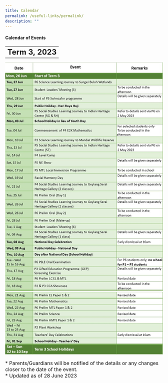 ```yaml
---
title: Calendar
permalink: /useful-links/permalink/
description: ""
---
```

#### **Calendar of Events**

<table>
	<tbody><tr>
		<th><font size="5">  
     Term 3, 2023
 </font></th>
</tr>
</tbody></table>
		
![](/images/Calendar%202023/term3%20for%20website_01.jpg)
![](/images/Calendar%202023/term3%20for%20website_02.jpg)
		
<font size="3">  
      * Parents/Guardians will be notified of the details or any changes closer to the date of the event.
</font><font size="3"><br>
</font><font size="3">
			* Updated as of 28 June 2023
</font><table>
	<tbody>
		<tr>
		</tr><tr></tr>
</tbody></table>